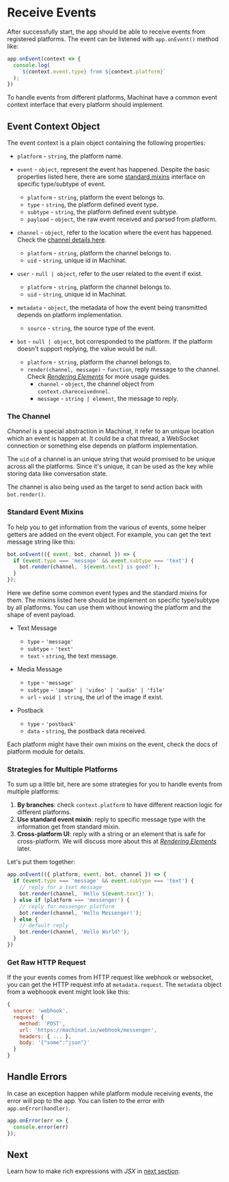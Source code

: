 # Receive Events

After successfully start, the app should be able to receive events from registered platforms. The event can be listened with `app.onEvent()` method like:

```js
app.onEvent(context => {
  console.log(
    `${context.event.type} from ${context.platform}`
  );
})
```

To handle events from different platforms, Machinat have a common event context interface that every platform should implement.

## Event Context Object

The event context is a plain object containing the following properties:

- `platform` - `string`, the platform name.

- `event` - `object`, represent the event has happened. Despite the basic properties listed here, there are some [standard mixins](#standard-event-mixins) interface on specific type/subtype of event.
  - `platform` - `string`, platform the event belongs to.
  - `type` - `string`, the platform defined event type.
  - `subtype` - `string`,  the platform defined event subtype.
  - `payload` - `object`, the raw event received and parsed from platform.


- `channel` - `object`, refer to the location where the event has happened. Check the [channel details here](#the-channel).
  - `platform` - `string`, platform the channel belongs to.
  - `uid` - `string`, unique id in Machinat.


- `user` - `null | object`, refer to the user related to the event if exist.
  - `platform` - `string`, platform the channel belongs to.
  - `uid` - `string`, unique id in Machinat.


- `metadata` - `object`, the metadata of how the event being transmitted depends on platform implementation.
  - `source` - `string`, the source type of the event.


- `bot` - `null | object`, bot corresponded to the platform. If the platform doesn't support replying, the value would be null.
  - `platform` - `string`, platform the channel belongs to.
  - `render(channel, message)` - `function`, reply message to the channel.  Check [_Rendering Elements_](rendering-elements.md) for more usage guides.
    - `channel` - `object`, the channel object from `context.chareceivednnel`.
    - `message` - `string | element`, the message to reply.

### The Channel

_Channel_ is a special abstraction in Machinat, it refer to an unique location which an event is happen at. It could be a chat thread, a WebSocket connection or something else depends on platform implementation.

The `uid` of a channel is an unique string that would promised to be unique across all the platforms. Since it's unique, it can be used as the key while storing data like conversation state.

The channel is also being used as the target to send action back with `bot.render()`.

### Standard Event Mixins

To help you to get information from the various of events, some helper getters are added on the event object. For example, you can get the text message string like this:


```js
bot.onEvent(({ event, bot, channel }) => {
  if (event.type === 'message' && event.subtype === 'text') {
    bot.render(channel, `${event.text} is good!`);
  }
});
```

Here we define some common event types and the standard mixins for them. The mixins listed here should be implement on specific type/subtype by all platforms. You can use them without knowing the platform and the shape of event payload.

- Text Message
  - `type` - `'message'`
  - `subtype` - `'text'`
  - `text` - `string`, the text message.


- Media Message
  - `type` - `'message'`
  - `subtype` - `'image' | 'video' | 'audio' | 'file'`
  - `url` - `void | string`, the url of the image if exist.


- Postback
  -  `type` - `'postback'`
  -  `data` - `string`, the postback data received.

Each platform might have their own mixins on the event, check the docs of platform module for details.

### Strategies for Multiple Platforms

To sum up a little bit, here are some strategies for you to handle events from multiple platforms:

1. **By branches**: check `context.platform` to have different reaction logic for different platforms.
2. **Use standard event mixin**: reply to specific message type with the information get from standard mixin.
3. **Cross-platform UI**: reply with a string or an element that is safe for cross-platform. We will discuss more about this at [_Rendering Elements_](rendering-elements.md) later.

Let's put them together:

```js
app.onEvent(({ platform, event, bot, channel }) => {
  if (event.type === 'message' && event.subtype === 'text') {
    // reply for a text message
    bot.render(channel, `Hello ${event.text}!`);
  } else if (platform === 'messenger') {
    // reply for messenger platform
    bot.render(channel, 'Hello Messenger!');
  } else {
    // default reply
    bot.render(channel, 'Hello World!');
  }
})
```

### Get Raw HTTP Request

If the your events comes from HTTP request like webhook or websocket, you can get the HTTP request info at `metadata.request`. The `metadata` object from a webhoook event might look like this:

```js
{
  source: 'webhook',
  request: {
    method: 'POST',
    url: 'https://machinat.io/webhook/messenger',
    headers: { ... },
    body: '{"some":"json"}'
  }
}
```

## Handle Errors

In case an exception happen while platform module receiving events, the error will pop to the app. You can listen to the error with `app.onError(handler)`.

```js
app.onError(err => {
  console.error(err)
});
```

## Next

Learn how to make rich expressions with _JSX_ in [next section](introducing-jsx.md).
